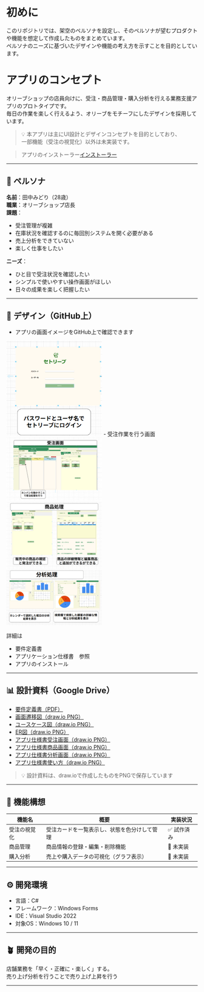 # 初めに
このリポジトリでは、架空のペルソナを設定し、そのペルソナが望むプロダクトや機能を想定して作成したものをまとめています。  
ペルソナのニーズに基づいたデザインや機能の考え方を示すことを目的としています。
# アプリのコンセプト 

オリーブショップの店員向けに、受注・商品管理・購入分析を行える業務支援アプリのプロトタイプです。  
毎日の作業を楽しく行えるよう、オリーブをモチーフにしたデザインを採用しています。

> 💡 本アプリは主にUI設計とデザインコンセプトを目的としており、  
> 一部機能（受注の視覚化）以外は未実装です。

>アプリのインストーラー[インストーラー](setolive-ui-design/setolive-ui-design/セトリーブインストーラー.exe)

---

## 👤 ペルソナ
**名前**：田中みどり（28歳）  
**職業**：オリーブショップ店長  
**課題**：
- 受注管理が複雑
- 在庫状況を確認するのに毎回別システムを開く必要がある  
- 売上分析をできていない
- 楽しく仕事をしたい

**ニーズ**：
- ひと目で受注状況を確認したい  
- シンプルで使いやすい操作画面がほしい  
- 日々の成果を楽しく把握したい  

---

## 🌿 デザイン（GitHub上）
- アプリの画面イメージをGitHub上で確認できます
<img src="setolive-ui-design/setolive-ui-design/images/スクリーンショット 2025-10-26 123410.png" alt="ログイン画面" width="50%">
- 受注作業を行う画面
<img src="setolive-ui-design/setolive-ui-design/images/スクリーンショット%202025-10-26%20123151.png" alt="ダッシュボード画面" width="50%">
<img src="setolive-ui-design/setolive-ui-design/images/スクリーンショット 2025-10-26 123159.png" alt="商品詳細画面" width="50%">
<img src="setolive-ui-design/setolive-ui-design/images/スクリーンショット 2025-10-26 123300.png" alt="分析画面" width="50%">


詳細は
- 要件定義書
- アプリケーション仕様書　参照
- アプリのインストール
---

## 📊 設計資料（Google Drive）
- [要件定義書（PDF）](setolive-ui-design/setolive-ui-design/要件定義修正.md)  
- [画面遷移図（draw.io PNG）](setolive-ui-design/setolive-ui-design/images/画面遷移図ファイル%20(2).drawio.png)  
- [ユースケース図（draw.io PNG）](setolive-ui-design/setolive-ui-design/images/ユースケース図ファイル.drawio.png)  
- [ER図（draw.io PNG）](setolive-ui-design/setolive-ui-design/images/ER図ファイル.drawio.png)
- [アプリ仕様書受注画面（draw.io PNG）](setolive-ui-design/setolive-ui-design/images/アプリ仕様書受注画面(3)-ページ1.drawio.png)
- [アプリ仕様書商品画面（draw.io PNG）](setolive-ui-design/setolive-ui-design/images/アプリ仕様書syou-ページ4.drawio.png)
- [アプリ仕様書分析画面（draw.io PNG）](setolive-ui-design/setolive-ui-design/images/アプリ仕様書分析(3)-ページ5.drawio.png)
- [アプリ仕様書使い方（draw.io PNG）](setolive-ui-design/setolive-ui-design/images/アプリ仕様書使い方-ページ6.drawio.png)
> 💡 設計資料は、draw.ioで作成したものをPNGで保存しています

---

## 🧩 機能構想

| 機能名 | 概要 | 実装状況 |
|--------|------|-----------|
| 受注の視覚化 | 受注カードを一覧表示し、状態を色分けして管理 | ✅ 試作済み |
| 商品管理 | 商品情報の登録・編集・削除機能 | 🔸 未実装 |
| 購入分析 | 売上や購入データの可視化（グラフ表示） | 🔸 未実装 |

---

## ⚙️ 開発環境
- 言語：C#  
- フレームワーク：Windows Forms  
- IDE：Visual Studio 2022  
- 対象OS：Windows 10 / 11  

---

## 🪴 開発の目的
店舗業務を「早く・正確に・楽しく」する。  
売り上げ分析を行うことで売り上げ上昇を行う

---



